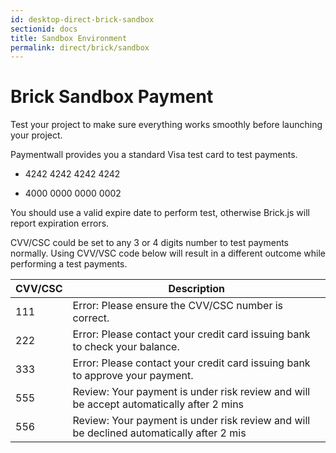 ```yaml
---
id: desktop-direct-brick-sandbox
sectionid: docs
title: Sandbox Environment
permalink: direct/brick/sandbox
---
```


# Brick Sandbox Payment

Test your project to make sure everything works smoothly before launching your project. 

Paymentwall provides you a standard Visa test card to test payments.

* 4242 4242 4242 4242

* 4000 0000 0000 0002

You should use a valid expire date to perform test, otherwise Brick.js will report expiration errors.

CVV/CSC could be set to any 3 or 4 digits number to test payments normally. Using CVV/VSC code below will result in a different outcome while performing a test payments.

| CVV/CSC| Description|
|----|----|
| 111| Error: Please ensure the CVV/CSC number is correct.|
| 222| Error: Please contact your credit card issuing bank to check your balance.|
| 333| Error: Please contact your credit card issuing bank to approve your payment.|
| 555| Review: Your payment is under risk review and will be accept automatically after 2 mins|
| 556| Review: Your payment is under risk review and will be declined automatically after 2 mis|